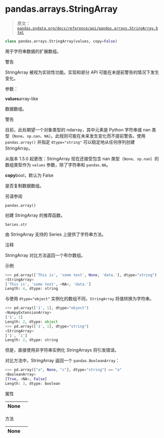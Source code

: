# pandas.arrays.StringArray

> 原文：[`pandas.pydata.org/docs/reference/api/pandas.arrays.StringArray.html`](https://pandas.pydata.org/docs/reference/api/pandas.arrays.StringArray.html)

```py
class pandas.arrays.StringArray(values, copy=False)
```

用于字符串数据的扩展数组。

警告

StringArray 被视为实验性功能。实现和部分 API 可能在未提前警告的情况下发生变化。

参数：

**values**array-like

数据数组。

警告

目前，此处期望一个对象类型的 ndarray，其中元素是 Python 字符串或 nan 类型（`None`、`np.nan`、`NA`）。此规则可能在未来发生变化而不提前警告。使用 `pandas.array()` 并指定 `dtype="string"` 可以稳定地从任何序列创建 StringArray。

从版本 1.5.0 起更改：StringArray 现在还接受包含 nan 类型（`None`、`np.nan`）的数组类型作为 `values` 参数，除了字符串和 `pandas.NA`。

**copy**bool，默认为 False

是否复制数据数组。

另请参阅

`pandas.array()`

创建 StringArray 的推荐函数。

`Series.str`

由 StringArray 支持的 Series 上提供了字符串方法。

注释

StringArray 对比方法返回一个布尔数组。

示例

```py
>>> pd.array(['This is', 'some text', None, 'data.'], dtype="string")
<StringArray>
['This is', 'some text', <NA>, 'data.']
Length: 4, dtype: string 
```

与使用 `dtype="object"` 实例化的数组不同，`StringArray` 将值转换为字符串。

```py
>>> pd.array(['1', 1], dtype="object")
<NumpyExtensionArray>
['1', 1]
Length: 2, dtype: object
>>> pd.array(['1', 1], dtype="string")
<StringArray>
['1', '1']
Length: 2, dtype: string 
```

但是，直接使用非字符串实例化 StringArrays 将引发错误。

对比方法中，StringArray 返回一个 `pandas.BooleanArray`：

```py
>>> pd.array(["a", None, "c"], dtype="string") == "a"
<BooleanArray>
[True, <NA>, False]
Length: 3, dtype: boolean 
```

属性

| **None** |  |
| --- | --- |

方法

| **None** |  |
| --- | --- |
